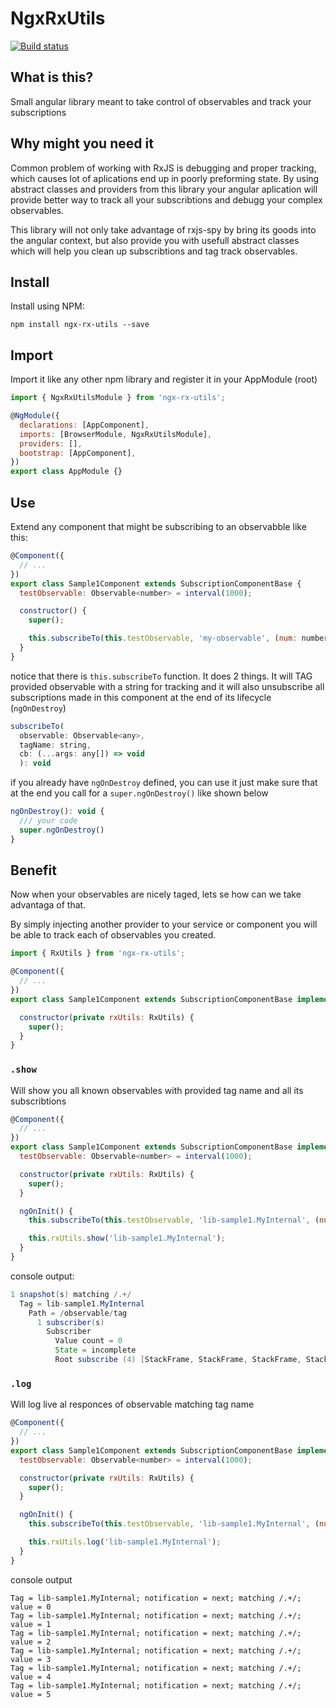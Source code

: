 # NgxRxUtils

[![Build status](https://draven88.visualstudio.com/ngx-rx-utils/_apis/build/status/ngx-rx-utils-Node.js%20With%20gulp-CI)](https://draven88.visualstudio.com/ngx-rx-utils/_build/latest?definitionId=5)

## What is this?

Small angular library meant to take control of observables and track your subscriptions

## Why might you need it

Common problem of working with RxJS is debugging and proper tracking, which causes lot of aplications end up in poorly preforming state. By using abstract classes and providers from this library your angular aplication will provide better way to track all your subscribtions and debugg your complex observables.

This library will not only take advantage of rxjs-spy by bring its goods into the angular context, but also provide you with usefull abstract classes which will help you clean up subscribtions and tag track observables.

## Install

Install using NPM:

```
npm install ngx-rx-utils --save
```

## Import

Import it like any other npm library and register it in your AppModule (root)

```js
import { NgxRxUtilsModule } from 'ngx-rx-utils';

@NgModule({
  declarations: [AppComponent],
  imports: [BrowserModule, NgxRxUtilsModule],
  providers: [],
  bootstrap: [AppComponent],
})
export class AppModule {}
```

## Use

Extend any component that might be subscribing to an observabble like this:

```js
@Component({
  // ...
})
export class Sample1Component extends SubscriptionComponentBase {
  testObservable: Observable<number> = interval(1000);

  constructor() {
    super();

    this.subscribeTo(this.testObservable, 'my-observable', (num: number) => {});
  }
}
```

notice that there is `this.subscribeTo` function. It does 2 things. It will TAG provided observable with a string for tracking and it will also unsubscribe all subscriptions made in this component at the end of its lifecycle (`ngOnDestroy`)

```js
subscribeTo(
  observable: Observable<any>,
  tagName: string,
  cb: (...args: any[]) => void
  ): void
```

if you already have `ngOnDestroy` defined, you can use it just make sure that at the end you call for a `super.ngOnDestroy()` like shown below

```js
ngOnDestroy(): void {
  /// your code
  super.ngOnDestroy()
}
```

## Benefit

Now when your observables are nicely taged, lets se how can we take advantaga of that.

By simply injecting another provider to your service or component you will be able to track each of observables you created. 

```js
import { RxUtils } from 'ngx-rx-utils';

@Component({
  // ...
})
export class Sample1Component extends SubscriptionComponentBase implements OnInit {

  constructor(private rxUtils: RxUtils) {
    super();
  }
}
```

### `.show`

Will show you all known observables with provided tag name and all its subscribtions

```js
@Component({
  // ...
})
export class Sample1Component extends SubscriptionComponentBase implements OnInit {
  testObservable: Observable<number> = interval(1000);

  constructor(private rxUtils: RxUtils) {
    super();
  }

  ngOnInit() {
    this.subscribeTo(this.testObservable, 'lib-sample1.MyInternal', (num: number) => {});

    this.rxUtils.show('lib-sample1.MyInternal');
  }
}
```
console output: 

```java
1 snapshot(s) matching /.+/
  Tag = lib-sample1.MyInternal
    Path = /observable/tag
      1 subscriber(s)
        Subscriber
          Value count = 0
          State = incomplete
          Root subscribe (4) [StackFrame, StackFrame, StackFrame, StackFrame]
```

### `.log`

Will log live al responces of observable matching tag name

```js
@Component({
  // ...
})
export class Sample1Component extends SubscriptionComponentBase implements OnInit {
  testObservable: Observable<number> = interval(1000);

  constructor(private rxUtils: RxUtils) {
    super();
  }

  ngOnInit() {
    this.subscribeTo(this.testObservable, 'lib-sample1.MyInternal', (num: number) => {});

    this.rxUtils.log('lib-sample1.MyInternal');
  }
}
```

console output

```
Tag = lib-sample1.MyInternal; notification = next; matching /.+/; value = 0
Tag = lib-sample1.MyInternal; notification = next; matching /.+/; value = 1
Tag = lib-sample1.MyInternal; notification = next; matching /.+/; value = 2
Tag = lib-sample1.MyInternal; notification = next; matching /.+/; value = 3
Tag = lib-sample1.MyInternal; notification = next; matching /.+/; value = 4
Tag = lib-sample1.MyInternal; notification = next; matching /.+/; value = 5
```

